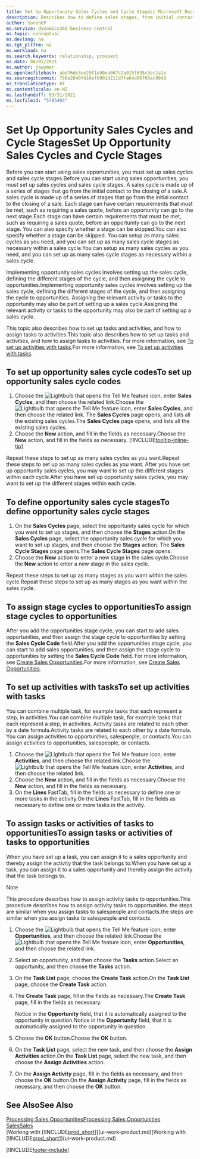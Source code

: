 ```yaml
---
title: Set Up Opportunity Sales Cycles and Cycle Stages| Microsoft Docs
description: Describes how to define sales stages, from initial contact to closing, to create a sales cycle and assign it to opportunities in Business Central.
author: SorenGP
ms.service: dynamics365-business-central
ms.topic: conceptual
ms.devlang: na
ms.tgt_pltfrm: na
ms.workload: na
ms.search.keywords: relationship, prospect
ms.date: 04/01/2021
ms.author: jswymer
ms.openlocfilehash: abd76dc3ee29f1e90ea067c2a915f635c3ec1a1e
ms.sourcegitcommit: 766e2840fd16efb901d211d7fa64d96766ac99d9
ms.translationtype: HT
ms.contentlocale: en-NZ
ms.lasthandoff: 03/31/2021
ms.locfileid: "5785464"
---
```

# <a name="set-up-opportunity-sales-cycles-and-cycle-stages"></a><span data-ttu-id="7d2d8-103">Set Up Opportunity Sales Cycles and Cycle Stages</span><span class="sxs-lookup"><span data-stu-id="7d2d8-103">Set Up Opportunity Sales Cycles and Cycle Stages</span></span>
<span data-ttu-id="7d2d8-104">Before you can start using sales opportunities, you must set up sales cycles and sales cycle stages.</span><span class="sxs-lookup"><span data-stu-id="7d2d8-104">Before you can start using sales opportunities, you must set up sales cycles and sales cycle stages.</span></span> <span data-ttu-id="7d2d8-105">A sales cycle is made up of a series of stages that go from the initial contact to the closing of a sale.</span><span class="sxs-lookup"><span data-stu-id="7d2d8-105">A sales cycle is made up of a series of stages that go from the initial contact to the closing of a sale.</span></span> <span data-ttu-id="7d2d8-106">Each stage can have certain requirements that must be met, such as requiring a sales quote, before an opportunity can go to the next stage.</span><span class="sxs-lookup"><span data-stu-id="7d2d8-106">Each stage can have certain requirements that must be met, such as requiring a sales quote, before an opportunity can go to the next stage.</span></span> <span data-ttu-id="7d2d8-107">You can also specify whether a stage can be skipped.</span><span class="sxs-lookup"><span data-stu-id="7d2d8-107">You can also specify whether a stage can be skipped.</span></span> <span data-ttu-id="7d2d8-108">You can setup as many sales cycles as you need, and you can set up as many sales cycle stages as necessary within a sales cycle.</span><span class="sxs-lookup"><span data-stu-id="7d2d8-108">You can setup as many sales cycles as you need, and you can set up as many sales cycle stages as necessary within a sales cycle.</span></span>

<span data-ttu-id="7d2d8-109">Implementing opportunity sales cycles involves setting up the sales cycle, defining the different stages of the cycle, and then assigning the cycle to opportunities.</span><span class="sxs-lookup"><span data-stu-id="7d2d8-109">Implementing opportunity sales cycles involves setting up the sales cycle, defining the different stages of the cycle, and then assigning the cycle to opportunities.</span></span> <span data-ttu-id="7d2d8-110">Assigning the relevant activity or tasks to the opportunity may also be part of setting up a sales cycle.</span><span class="sxs-lookup"><span data-stu-id="7d2d8-110">Assigning the relevant activity or tasks to the opportunity may also be part of setting up a sales cycle.</span></span>

<span data-ttu-id="7d2d8-111">This topic also describes how to set up tasks and activities, and how to assign tasks to activities.</span><span class="sxs-lookup"><span data-stu-id="7d2d8-111">This topic also describes how to set up tasks and activities, and how to assign tasks to activities.</span></span> <span data-ttu-id="7d2d8-112">For more information, see [To set up activities with tasks](marketing-how-setup-opportunity-sales-cycles-stages.md#to-set-up-activities-with-tasks).</span><span class="sxs-lookup"><span data-stu-id="7d2d8-112">For more information, see [To set up activities with tasks](marketing-how-setup-opportunity-sales-cycles-stages.md#to-set-up-activities-with-tasks).</span></span>

## <a name="to-set-up-opportunity-sales-cycle-codes"></a><span data-ttu-id="7d2d8-113">To set up opportunity sales cycle codes</span><span class="sxs-lookup"><span data-stu-id="7d2d8-113">To set up opportunity sales cycle codes</span></span>
1. <span data-ttu-id="7d2d8-114">Choose the ![Lightbulb that opens the Tell Me feature](media/ui-search/search_small.png "Tell me what you want to do") icon, enter **Sales Cycles**, and then choose the related link.</span><span class="sxs-lookup"><span data-stu-id="7d2d8-114">Choose the ![Lightbulb that opens the Tell Me feature](media/ui-search/search_small.png "Tell me what you want to do") icon, enter **Sales Cycles**, and then choose the related link.</span></span> <span data-ttu-id="7d2d8-115">The **Sales Cycles** page opens, and lists all the existing sales cycles.</span><span class="sxs-lookup"><span data-stu-id="7d2d8-115">The **Sales Cycles** page opens, and lists all the existing sales cycles.</span></span>
2. <span data-ttu-id="7d2d8-116">Choose the **New** action, and fill in the fields as necessary.</span><span class="sxs-lookup"><span data-stu-id="7d2d8-116">Choose the **New** action, and fill in the fields as necessary.</span></span> [!INCLUDE[tooltip-inline-tip](includes/tooltip-inline-tip_md.md)]

<span data-ttu-id="7d2d8-117">Repeat these steps to set up as many sales cycles as you want.</span><span class="sxs-lookup"><span data-stu-id="7d2d8-117">Repeat these steps to set up as many sales cycles as you want.</span></span> <span data-ttu-id="7d2d8-118">After you have set up opportunity sales cycles, you may want to set up the different stages within each cycle.</span><span class="sxs-lookup"><span data-stu-id="7d2d8-118">After you have set up opportunity sales cycles, you may want to set up the different stages within each cycle.</span></span>

## <a name="to-define-opportunity-sales-cycle-stages"></a><span data-ttu-id="7d2d8-119">To define opportunity sales cycle stages</span><span class="sxs-lookup"><span data-stu-id="7d2d8-119">To define opportunity sales cycle stages</span></span>
1. <span data-ttu-id="7d2d8-120">On the **Sales Cycles** page, select the opportunity sales cycle for which you want to set up stages, and then choose the **Stages** action.</span><span class="sxs-lookup"><span data-stu-id="7d2d8-120">On the **Sales Cycles** page, select the opportunity sales cycle for which you want to set up stages, and then choose the **Stages** action.</span></span> <span data-ttu-id="7d2d8-121">The **Sales Cycle Stages** page opens.</span><span class="sxs-lookup"><span data-stu-id="7d2d8-121">The **Sales Cycle Stages** page opens.</span></span>
2. <span data-ttu-id="7d2d8-122">Choose the **New** action to enter a new stage in the sales cycle.</span><span class="sxs-lookup"><span data-stu-id="7d2d8-122">Choose the **New** action to enter a new stage in the sales cycle.</span></span>

<span data-ttu-id="7d2d8-123">Repeat these steps to set up as many stages as you want within the sales cycle.</span><span class="sxs-lookup"><span data-stu-id="7d2d8-123">Repeat these steps to set up as many stages as you want within the sales cycle.</span></span>

## <a name="to-assign-stage-cycles-to-opportunities"></a><span data-ttu-id="7d2d8-124">To assign stage cycles to opportunities</span><span class="sxs-lookup"><span data-stu-id="7d2d8-124">To assign stage cycles to opportunities</span></span>
<span data-ttu-id="7d2d8-125">After you add the opportunities stage cycle, you can start to add sales opportunities, and then assign the stage cycle to opportunities by setting the **Sales Cycle Code** field.</span><span class="sxs-lookup"><span data-stu-id="7d2d8-125">After you add the opportunities stage cycle, you can start to add sales opportunities, and then assign the stage cycle to opportunities by setting the **Sales Cycle Code** field.</span></span> <span data-ttu-id="7d2d8-126">For more information, see [Create Sales Opportunities](marketing-how-create-opportunities.md).</span><span class="sxs-lookup"><span data-stu-id="7d2d8-126">For more information, see [Create Sales Opportunities](marketing-how-create-opportunities.md).</span></span>

## <a name="to-set-up-activities-with-tasks"></a><span data-ttu-id="7d2d8-127">To set up activities with tasks</span><span class="sxs-lookup"><span data-stu-id="7d2d8-127">To set up activities with tasks</span></span>
<span data-ttu-id="7d2d8-128">You can combine multiple task, for example tasks that each represent a step, in activities.</span><span class="sxs-lookup"><span data-stu-id="7d2d8-128">You can combine multiple task, for example tasks that each represent a step, in activities.</span></span> <span data-ttu-id="7d2d8-129">Activity tasks are related to each other by a date formula.</span><span class="sxs-lookup"><span data-stu-id="7d2d8-129">Activity tasks are related to each other by a date formula.</span></span> <span data-ttu-id="7d2d8-130">You can assign activities to opportunities, salespeople, or contacts.</span><span class="sxs-lookup"><span data-stu-id="7d2d8-130">You can assign activities to opportunities, salespeople, or contacts.</span></span>

1. <span data-ttu-id="7d2d8-131">Choose the ![Lightbulb that opens the Tell Me feature](media/ui-search/search_small.png "Tell me what you want to do") icon, enter **Activities**, and then choose the related link.</span><span class="sxs-lookup"><span data-stu-id="7d2d8-131">Choose the ![Lightbulb that opens the Tell Me feature](media/ui-search/search_small.png "Tell me what you want to do") icon, enter **Activities**, and then choose the related link.</span></span>
2. <span data-ttu-id="7d2d8-132">Choose the **New** action, and fill in the fields as necessary.</span><span class="sxs-lookup"><span data-stu-id="7d2d8-132">Choose the **New** action, and fill in the fields as necessary.</span></span>
3. <span data-ttu-id="7d2d8-133">On the **Lines** FastTab, fill in the fields as necessary to define one or more tasks in the activity.</span><span class="sxs-lookup"><span data-stu-id="7d2d8-133">On the **Lines** FastTab, fill in the fields as necessary to define one or more tasks in the activity.</span></span>

## <a name="to-assign-tasks-or-activities-of-tasks-to-opportunities"></a><span data-ttu-id="7d2d8-134">To assign tasks or activities of tasks to opportunities</span><span class="sxs-lookup"><span data-stu-id="7d2d8-134">To assign tasks or activities of tasks to opportunities</span></span>
<span data-ttu-id="7d2d8-135">When you have set up a task, you can assign it to a sales opportunity and thereby assign the activity that the task belongs to.</span><span class="sxs-lookup"><span data-stu-id="7d2d8-135">When you have set up a task, you can assign it to a sales opportunity and thereby assign the activity that the task belongs to.</span></span>

> [!NOTE]  
>   <span data-ttu-id="7d2d8-136">This procedure describes how to assign activity tasks to opportunities.</span><span class="sxs-lookup"><span data-stu-id="7d2d8-136">This procedure describes how to assign activity tasks to opportunities.</span></span> <span data-ttu-id="7d2d8-137">the steps are similar when you assign tasks to salespeople and contacts.</span><span class="sxs-lookup"><span data-stu-id="7d2d8-137">the steps are similar when you assign tasks to salespeople and contacts.</span></span>

1. <span data-ttu-id="7d2d8-138">Choose the ![Lightbulb that opens the Tell Me feature](media/ui-search/search_small.png "Tell me what you want to do") icon, enter **Opportunities**, and then choose the related link.</span><span class="sxs-lookup"><span data-stu-id="7d2d8-138">Choose the ![Lightbulb that opens the Tell Me feature](media/ui-search/search_small.png "Tell me what you want to do") icon, enter **Opportunities**, and then choose the related link.</span></span>
2. <span data-ttu-id="7d2d8-139">Select an opportunity, and then choose the **Tasks** action.</span><span class="sxs-lookup"><span data-stu-id="7d2d8-139">Select an opportunity, and then choose the **Tasks** action.</span></span>
3. <span data-ttu-id="7d2d8-140">On the **Task List** page, choose the **Create Task** action.</span><span class="sxs-lookup"><span data-stu-id="7d2d8-140">On the **Task List** page, choose the **Create Task** action.</span></span>
4.  <span data-ttu-id="7d2d8-141">The **Create Task** page, fill in the fields as necessary.</span><span class="sxs-lookup"><span data-stu-id="7d2d8-141">The **Create Task** page, fill in the fields as necessary.</span></span>

    <span data-ttu-id="7d2d8-142">Notice in the **Opportunity** field, that it is automatically assigned to the opportunity in question.</span><span class="sxs-lookup"><span data-stu-id="7d2d8-142">Notice in the **Opportunity** field, that it is automatically assigned to the opportunity in question.</span></span>
5. <span data-ttu-id="7d2d8-143">Choose the **OK** button.</span><span class="sxs-lookup"><span data-stu-id="7d2d8-143">Choose the **OK** button.</span></span>
6. <span data-ttu-id="7d2d8-144">On the **Task List** page, select the new task, and then choose the **Assign Activities** action.</span><span class="sxs-lookup"><span data-stu-id="7d2d8-144">On the **Task List** page, select the new task, and then choose the **Assign Activities** action.</span></span>
7. <span data-ttu-id="7d2d8-145">On the **Assign Activity** page, fill in the fields as necessary, and then choose the **OK** button.</span><span class="sxs-lookup"><span data-stu-id="7d2d8-145">On the **Assign Activity** page, fill in the fields as necessary, and then choose the **OK** button.</span></span>

## <a name="see-also"></a><span data-ttu-id="7d2d8-146">See Also</span><span class="sxs-lookup"><span data-stu-id="7d2d8-146">See Also</span></span>
[<span data-ttu-id="7d2d8-147">Processing Sales Opportunities</span><span class="sxs-lookup"><span data-stu-id="7d2d8-147">Processing Sales Opportunities</span></span>](marketing-processing-sales-opportunities.md)  
[<span data-ttu-id="7d2d8-148">Sales</span><span class="sxs-lookup"><span data-stu-id="7d2d8-148">Sales</span></span>](sales-manage-sales.md)  
<span data-ttu-id="7d2d8-149">[Working with [!INCLUDE[prod_short](includes/prod_short.md)]](ui-work-product.md)</span><span class="sxs-lookup"><span data-stu-id="7d2d8-149">[Working with [!INCLUDE[prod_short](includes/prod_short.md)]](ui-work-product.md)</span></span>


[!INCLUDE[footer-include](includes/footer-banner.md)]